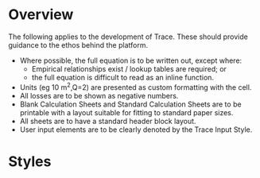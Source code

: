 # Overview

The following applies to the development of Trace. These should provide guidance to the ethos behind the platform. 

- Where possible, the full equation is to be written out, except where:
  - Empirical relationships exist / lookup tables are required; or
  - the full equation is difficult to read as an inline function.
- Units (eg 10 m<sup>2</sup>,Q=2) are presented as custom formatting with the cell.
- All losses are to be shown as negative numbers.
- Blank Calculation Sheets and Standard Calculation Sheets are to be printable with a layout suitable for fitting to standard paper sizes.
- All sheets are to have a standard header block layout.
- User input elements are to be clearly denoted by the Trace Input Style.

# Styles
